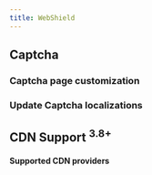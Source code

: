 ```yaml
---
title: WebShield
---
```

## Captcha

### Captcha page customization

### Update Captcha localizations

## CDN Support <sup>3.8+</sup>
		
#### Supported CDN providers





